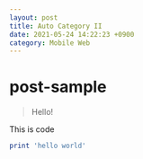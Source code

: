 ```yaml
---
layout: post
title: Auto Category II
date: 2021-05-24 14:22:23 +0900
category: Mobile Web
---
```

# post-sample
> Hello!

This is code
```ruby
print 'hello world'
```